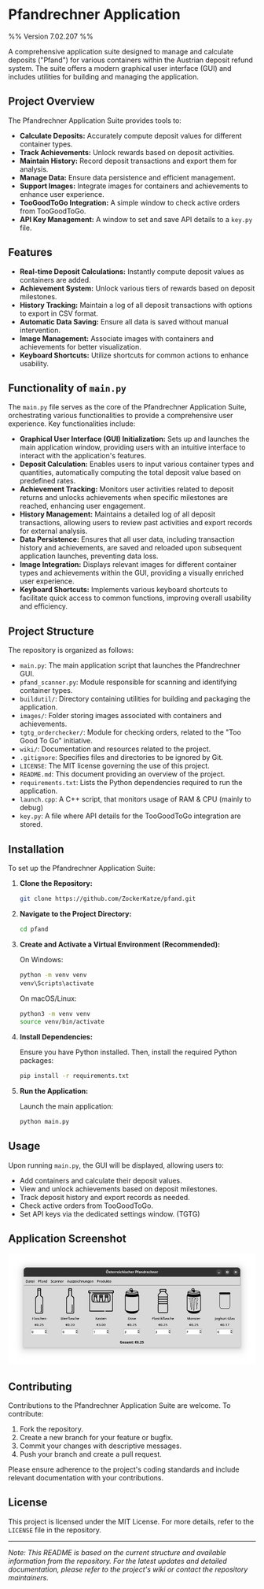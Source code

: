 # Pfandrechner Application

%% Version 7.02.207 %%

A comprehensive application suite designed to manage and calculate deposits ("Pfand") for various containers within the Austrian deposit refund system. The suite offers a modern graphical user interface (GUI) and includes utilities for building and managing the application.

## Project Overview

The Pfandrechner Application Suite provides tools to:

- **Calculate Deposits:** Accurately compute deposit values for different container types.
- **Track Achievements:** Unlock rewards based on deposit activities.
- **Maintain History:** Record deposit transactions and export them for analysis.
- **Manage Data:** Ensure data persistence and efficient management.
- **Support Images:** Integrate images for containers and achievements to enhance user experience.
- **TooGoodToGo Integration:** A simple window to check active orders from TooGoodToGo.
- **API Key Management:** A window to set and save API details to a `key.py` file.

## Features

- **Real-time Deposit Calculations:** Instantly compute deposit values as containers are added.
- **Achievement System:** Unlock various tiers of rewards based on deposit milestones.
- **History Tracking:** Maintain a log of all deposit transactions with options to export in CSV format.
- **Automatic Data Saving:** Ensure all data is saved without manual intervention.
- **Image Management:** Associate images with containers and achievements for better visualization.
- **Keyboard Shortcuts:** Utilize shortcuts for common actions to enhance usability.

## Functionality of `main.py`

The `main.py` file serves as the core of the Pfandrechner Application Suite, orchestrating various functionalities to provide a comprehensive user experience. Key functionalities include:

- **Graphical User Interface (GUI) Initialization:** Sets up and launches the main application window, providing users with an intuitive interface to interact with the application's features.
- **Deposit Calculation:** Enables users to input various container types and quantities, automatically computing the total deposit value based on predefined rates.
- **Achievement Tracking:** Monitors user activities related to deposit returns and unlocks achievements when specific milestones are reached, enhancing user engagement.
- **History Management:** Maintains a detailed log of all deposit transactions, allowing users to review past activities and export records for external analysis.
- **Data Persistence:** Ensures that all user data, including transaction history and achievements, are saved and reloaded upon subsequent application launches, preventing data loss.
- **Image Integration:** Displays relevant images for different container types and achievements within the GUI, providing a visually enriched user experience.
- **Keyboard Shortcuts:** Implements various keyboard shortcuts to facilitate quick access to common functions, improving overall usability and efficiency.

## Project Structure

The repository is organized as follows:

- `main.py`: The main application script that launches the Pfandrechner GUI.
- `pfand_scanner.py`: Module responsible for scanning and identifying container types.
- `buildutil/`: Directory containing utilities for building and packaging the application.
- `images/`: Folder storing images associated with containers and achievements.
- `tgtg_orderchecker/`: Module for checking orders, related to the "Too Good To Go" initiative.
- `wiki/`: Documentation and resources related to the project.
- `.gitignore`: Specifies files and directories to be ignored by Git.
- `LICENSE`: The MIT license governing the use of this project.
- `README.md`: This document providing an overview of the project.
- `requirements.txt`: Lists the Python dependencies required to run the application.
- `launch.cpp`: A C++ script, that monitors usage of RAM & CPU (mainly to debug)
- `key.py`: A file where API details for the TooGoodToGo integration are stored.

## Installation

To set up the Pfandrechner Application Suite:

1. **Clone the Repository:**

   ```bash
   git clone https://github.com/ZockerKatze/pfand.git
   ```

2. **Navigate to the Project Directory:**

   ```bash
   cd pfand
   ```

3. **Create and Activate a Virtual Environment (Recommended):**

   On Windows:
   ```bash
   python -m venv venv
   venv\Scripts\activate
   ```
   On macOS/Linux:
   ```bash
   python3 -m venv venv
   source venv/bin/activate
   ```

4. **Install Dependencies:**

   Ensure you have Python installed. Then, install the required Python packages:

   ```bash
   pip install -r requirements.txt
   ```

5. **Run the Application:**

   Launch the main application:

   ```bash
   python main.py
   ```

## Usage

Upon running `main.py`, the GUI will be displayed, allowing users to:

- Add containers and calculate their deposit values.
- View and unlock achievements based on deposit milestones.
- Track deposit history and export records as needed.
- Check active orders from TooGoodToGo.
- Set API keys via the dedicated settings window. (TGTG)

## Application Screenshot

![Pfandrechner GUI](./iex.png)

## Contributing

Contributions to the Pfandrechner Application Suite are welcome. To contribute:

1. Fork the repository.
2. Create a new branch for your feature or bugfix.
3. Commit your changes with descriptive messages.
4. Push your branch and create a pull request.

Please ensure adherence to the project's coding standards and include relevant documentation with your contributions.

## License

This project is licensed under the MIT License. For more details, refer to the `LICENSE` file in the repository.

---

*Note: This README is based on the current structure and available information from the repository. For the latest updates and detailed documentation, please refer to the project's wiki or contact the repository maintainers.*


